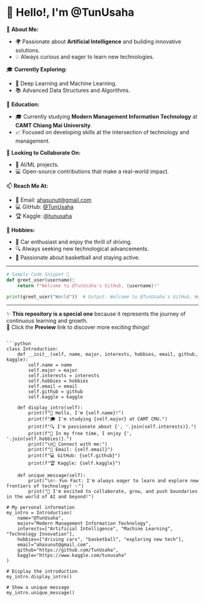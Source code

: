 # 👋 Hello!, I'm @TunUsaha

🎯 **About Me:**  
- 🌍 Passionate about **Artificial Intelligence** and building innovative solutions.  
- 💡 Always curious and eager to learn new technologies.  

🎓 **Currently Exploring:**  
- 🧠 Deep Learning and Machine Learning.  
- 📚 Advanced Data Structures and Algorithms.  

🏫 **Education:**  
- 🎓 Currently studying **Modern Management Information Technology** at **CAMT Chiang Mai University**.  
- 📈 Focused on developing skills at the intersection of technology and management.

🤝 **Looking to Collaborate On:**  
- 🤖 AI/ML projects.  
- 💻 Open-source contributions that make a real-world impact.  

📫 **Reach Me At:**  
- 📧 Email: [ahasunut@gmail.com](mailto:ahasunut@gmail.com)  
- 💻 GitHub: [@TunUsaha](https://github.com/TunUsaha)  
- 🏆 Kaggle: [@tunusaha](https://www.kaggle.com/tunusaha)  

🎨 **Hobbies:**  
- 🚗 Car enthusiast and enjoy the thrill of driving.  
- 🔍 Always seeking new technological advancements.  
- 🏀 Passionate about basketball and staying active.  

---

```python
# Sample Code Snippet 🎉
def greet_user(username):
    return f"Welcome to @TunUsaha's GitHub, {username}!"

print(greet_user("World"))  # Output: Welcome to @TunUsaha's GitHub, World!
```

---

✨ **This repository is a special one** because it represents the journey of continuous learning and growth.  
🌟 Click the **Preview** link to discover more exciting things!  
```

```python
class Introduction:
    def __init__(self, name, major, interests, hobbies, email, github, kaggle):
        self.name = name
        self.major = major
        self.interests = interests
        self.hobbies = hobbies
        self.email = email
        self.github = github
        self.kaggle = kaggle

    def display_intro(self):
        print(f"👋 Hello, I'm {self.name}!")
        print(f"🎓 I'm studying {self.major} at CAMT CMU.")
        print(f"🔍 I'm passionate about {', '.join(self.interests)}.")
        print(f"🎨 In my free time, I enjoy {', '.join(self.hobbies)}.")
        print("\n🔗 Connect with me:")
        print(f"📧 Email: {self.email}")
        print(f"💻 GitHub: {self.github}")
        print(f"🏆 Kaggle: {self.kaggle}")
        
    def unique_message(self):
        print("\n✨ Fun Fact: I'm always eager to learn and explore new frontiers of technology! ✨")
        print("💪 I'm excited to collaborate, grow, and push boundaries in the world of AI and beyond!")

# My personal information
my_intro = Introduction(
    name="@TunUsaha",
    major="Modern Management Information Technology",
    interests=["Artificial Intelligence", "Machine Learning", "Technology Innovation"],
    hobbies=["driving cars", "basketball", "exploring new tech"],
    email="ahasunut@gmail.com",
    github="https://github.com/TunUsaha",
    kaggle="https://www.kaggle.com/tunusaha"
)

# Display the introduction
my_intro.display_intro()

# Show a unique message
my_intro.unique_message()
